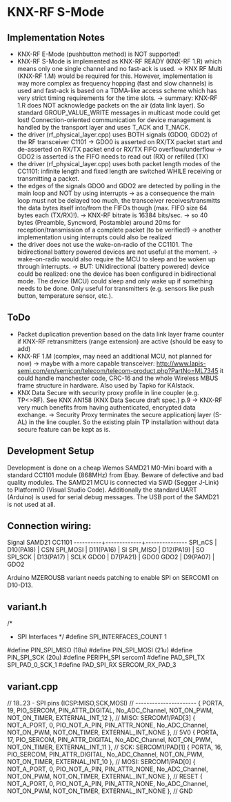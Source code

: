 KNX-RF S-Mode
=============

Implementation Notes
--------------------
* KNX-RF E-Mode (pushbutton method) is NOT supported!
* KNX-RF S-Mode is implemented as KNX-RF READY (KNX-RF 1.R) which means only one single channel and no fast-ack is used.
  -> KNX RF Multi (KNX-RF 1.M) would be required for this. However, implementation is way more complex as frequency hopping (fast and slow channels) is used and fast-ack
     is based on a TDMA-like access scheme which has very strict timing requirements for the time slots.
  -> summary: KNX-RF 1.R does NOT acknowledge packets on the air (data link layer). So standard GROUP_VALUE_WRITE messages in multicast mode could get lost!
              Connection-oriented communication for device management is handled by the transport layer and uses T_ACK and T_NACK.
* the driver (rf_physical_layer.cpp) uses BOTH signals (GDO0, GDO2) of the RF transceiver C1101
  -> GDO0 is asserted on RX/TX packet start and de-asserted on RX/TX packet end or RX/TX FIFO overflow/underflow
  -> GDO2 is asserted is the FIFO needs to read out (RX) or refilled (TX)
* the driver (rf_physical_layer.cpp) uses both packet length modes of the CC1101: infinite length and fixed length are switched WHILE receiving or transmitting a packet.
* the edges of the signals GDO0 and GDO2 are detected by polling in the main loop and NOT by using interrupts
  -> as a consequence the main loop must not be delayed too much, the transceiver receives/transmitts the data bytes itself into/from the FIFOs though (max. FIFO size 64 bytes each (TX/RX)!).
  -> KNX-RF bitrate is 16384 bits/sec. -> so 40 bytes (Preamble, Syncword, Postamble) around 20ms for reception/transmission of a complete packet (to be verified!)
  -> another implementation using interrupts could also be realized
* the driver does not use the wake-on-radio of the CC1101. The bidirectional battery powered devices are not useful at the moment.
  -> wake-on-radio would also require the MCU to sleep and be woken up through interrupts.
  -> BUT: UNIdirectional (battery powered) device could be realized: one the device has been configured in bidirectional mode.
          The device (MCU) could sleep and only wake up if something needs to be done. Only useful for transmitters (e.g. sensors like push button, temperature sensor, etc.).

ToDo
----
* Packet duplication prevention based on the data link layer frame counter if KNX-RF retransmitters (range extension) are active (should be easy to add)
* KNX-RF 1.M (complex, may need an additional MCU, not planned for now)
  -> maybe with a more capable transceiver: http://www.lapis-semi.com/en/semicon/telecom/telecom-product.php?PartNo=ML7345
     it could handle manchester code, CRC-16 and the whole Wireless MBUS frame structure in hardware. Also used by Tapko for KAIstack.
* KNX Data Secure with security proxy profile in line coupler (e.g. TP<>RF). See KNX AN158 (KNX Data Secure draft spec.) p.9
  -> KNX-RF very much benefits from having authenticated, encrypted data exchange. 
  -> Security Proxy terminates the secure applicationj layer (S-AL) in the line coupler. So the existing plain TP installation without data secure feature
     can be kept as is.

Development Setup
-----------------
Development is done on a cheap Wemos SAMD21 M0-Mini board with a standard CC1101 module (868MHz) from Ebay. Beware of defective and bad quality modules.
The SAMD21 MCU is connected via SWD (Segger J-Link) to PlatformIO (Visual Studio Code). Additionally the standard UART (Arduino) is used for serial debug messages.
The USB port of the SAMD21 is not used at all.

Connection wiring:
------------------

Signal         SAMD21       CC1101
----------+-------------+---------------
SPI_nCS   |  D10(PA18)  |     CSN
SPI_MOSI  |  D11(PA16)  |     SI
SPI_MISO  |  D12(PA19)  |     SO
SPI_SCK   |  D13(PA17)  |     SCLK
GDO0      |  D7(PA21)   |     GDO0
GDO2      |  D9(PA07)   |     GDO2

Arduino MZEROUSB variant needs patching to enable SPI on SERCOM1 on D10-D13.

variant.h
---------
/*
 * SPI Interfaces
 */
#define SPI_INTERFACES_COUNT 1

#define PIN_SPI_MISO         (18u)
#define PIN_SPI_MOSI         (21u)
#define PIN_SPI_SCK          (20u)
#define PERIPH_SPI           sercom1
#define PAD_SPI_TX           SPI_PAD_0_SCK_1
#define PAD_SPI_RX           SERCOM_RX_PAD_3

variant.cpp
-----------
  // 18..23 - SPI pins (ICSP:MISO,SCK,MOSI)
  // ----------------------
  { PORTA, 19, PIO_SERCOM, PIN_ATTR_DIGITAL, No_ADC_Channel, NOT_ON_PWM, NOT_ON_TIMER, EXTERNAL_INT_12 }, // MISO: SERCOM1/PAD[3]
  { NOT_A_PORT, 0, PIO_NOT_A_PIN, PIN_ATTR_NONE, No_ADC_Channel, NOT_ON_PWM, NOT_ON_TIMER, EXTERNAL_INT_NONE }, // 5V0
  { PORTA, 17, PIO_SERCOM, PIN_ATTR_DIGITAL, No_ADC_Channel, NOT_ON_PWM, NOT_ON_TIMER, EXTERNAL_INT_11 }, // SCK: SERCOM1/PAD[1]
  { PORTA, 16, PIO_SERCOM, PIN_ATTR_DIGITAL, No_ADC_Channel, NOT_ON_PWM, NOT_ON_TIMER, EXTERNAL_INT_10 }, // MOSI: SERCOM1/PAD[0]
  { NOT_A_PORT, 0, PIO_NOT_A_PIN, PIN_ATTR_NONE, No_ADC_Channel, NOT_ON_PWM, NOT_ON_TIMER, EXTERNAL_INT_NONE }, // RESET
  { NOT_A_PORT, 0, PIO_NOT_A_PIN, PIN_ATTR_NONE, No_ADC_Channel, NOT_ON_PWM, NOT_ON_TIMER, EXTERNAL_INT_NONE }, // GND

